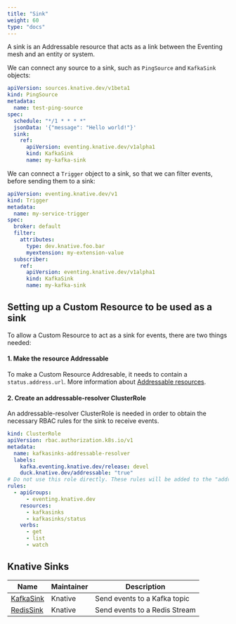 ```yaml
---
title: "Sink"
weight: 60
type: "docs"
---
```


A sink is an Addressable resource that acts as a link
between the Eventing mesh and an entity or system.

We can connect any source to a sink, such as `PingSource` and `KafkaSink` objects:

```yaml
apiVersion: sources.knative.dev/v1beta1
kind: PingSource
metadata:
  name: test-ping-source
spec:
  schedule: "*/1 * * * *"
  jsonData: '{"message": "Hello world!"}'
  sink:
    ref:
      apiVersion: eventing.knative.dev/v1alpha1
      kind: KafkaSink
      name: my-kafka-sink
```

We can connect a `Trigger` object to a sink, so that we can filter events, before sending them to a sink:

```yaml
apiVersion: eventing.knative.dev/v1
kind: Trigger
metadata:
  name: my-service-trigger
spec:
  broker: default
  filter:
    attributes:
      type: dev.knative.foo.bar
      myextension: my-extension-value
  subscriber:
    ref:
      apiVersion: eventing.knative.dev/v1alpha1
      kind: KafkaSink
      name: my-kafka-sink
```

## Setting up a Custom Resource to be used as a sink
To allow a Custom Resource to act as a sink for events, there are two things needed: 

#### 1. Make the resource Addressable
To make a Custom Resource Addresable, it needs to contain a `status.address.url`. More information about [Addressable resources](https://github.com/knative/specs/blob/main/specs/eventing/interfaces.md#addressable).

#### 2. Create an addressable-resolver ClusterRole
An addressable-resolver ClusterRole is needed in order to obtain the necessary RBAC rules for the sink to receive events.
```yaml
kind: ClusterRole
apiVersion: rbac.authorization.k8s.io/v1
metadata:
  name: kafkasinks-addressable-resolver
  labels:
    kafka.eventing.knative.dev/release: devel
    duck.knative.dev/addressable: "true"
# Do not use this role directly. These rules will be added to the "addressable-resolver" role.
rules:
  - apiGroups:
      - eventing.knative.dev
    resources:
      - kafkasinks
      - kafkasinks/status
    verbs:
      - get
      - list
      - watch
 ```

## Knative Sinks

| Name | Maintainer | Description |
| -- | -- | -- |
| [KafkaSink](./kafka-sink.md)  | Knative  | Send events to a Kafka topic |
| [RedisSink](https://github.com/knative-sandbox/eventing-redis/tree/main/sink)  | Knative  | Send events to a Redis Stream |
